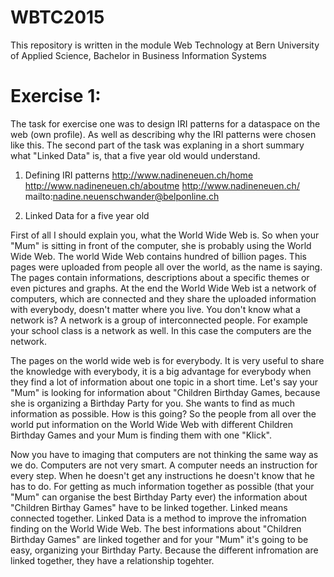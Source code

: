 # WBTC2015
This repository is written in the module Web Technology at Bern University of Applied Science, Bachelor in Business Information Systems 

# Exercise 1: 

The task for exercise one was to design IRI patterns for a dataspace on the web (own profile). As well as describing why the IRI patterns were chosen like this. 
The second part of the task was explaning in a short summary what "Linked Data" is, that a five year old would understand. 

1. Defining IRI patterns 
http://www.nadineneuen.ch/home
http://www.nadineneuen.ch/aboutme
http://www.nadineneuen.ch/
mailto:nadine.neuenschwander@belponline.ch


2. Linked Data for a five year old 

First of all I should explain you, what the World Wide Web is. So when your "Mum" is sitting in front of the computer, she is probably using the World Wide Web. The world Wide Web contains hundred of billion pages. This pages were uploaded from people all over the world, as the name is saying. The pages contain informations, descriptions about a specific themes or even pictures and graphs. 
At the end the World Wide Web ist a network of computers, which are connected and they share the uploaded information with everybody, doesn't matter where you live. You don't know what a network is? 
A network is a group of interconnected people. For example your school class is a network as well. In this case the computers are the network. 

The pages on the world wide web is for everybody. It is very useful to share the knowledge with everybody, it is a big advantage for everybody when they find a lot of information about one topic in a short time. 
Let's say your "Mum" is looking for information about "Children Birthday Games, because she is organizing a Birthday Party for you. She wants to find as much information as possible. How is this going? 
So the people from all over the world put information on the World Wide Web with different Children Birthday Games and your Mum is finding them with one "Klick". 

Now you have to imaging that computers are not thinking the same way as we do. Computers are not very smart. A computer needs an instruction for every step. When he doesn't get any instructions he doesn't know that he has to do. For getting as much information together as possible (that your "Mum" can organise the best Birthday Party ever) the information about "Children Birthay Games" have to be linked together.
Linked means connected together. Linked Data is a method to improve the infromation finding on the World Wide Web. The best informations about "Children Birthday Games" are linked together and for your "Mum" it's going to be easy, organizing your Birthday Party. Because the different infromation are linked together, they have a relationship togehter. 








